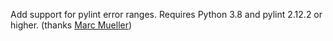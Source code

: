 Add support for pylint error ranges. Requires Python 3.8 and pylint 2.12.2 or higher. (thanks [Marc Mueller](https://github.com/cdce8p))
